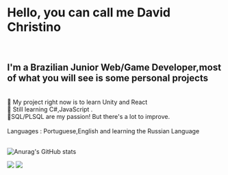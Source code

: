 <h1>Hello, you can call me David Christino</h1> <br/>
<h2>I'm a Brazilian Junior Web/Game Developer,most of what you will see is some personal projects</h2><br/>
🔭 My project right now is to learn Unity and React<br/>
🌱 Still learning C#,JavaScript .<br/>
💙SQL/PLSQL are my passion! But there's a lot to improve.<br/>
<br/>
Languages : Portuguese,English and learning the Russian Language<br/>
<br/>

![Anurag's GitHub stats](https://github-readme-stats.vercel.app/api?username=DavidCSInv&show_icons=true&theme=tokyonight)

<div> 
  <a href="https://www.youtube.com/@SuperInvader" target="_blank"><img src="https://img.shields.io/badge/YouTube-FF0000?style=for-the-badge&logo=youtube&logoColor=white" target="_blank"></a>
  <a href="https://www.linkedin.com/in/david-christino-da-silva-74b096240" target="_blank"><img src="https://img.shields.io/badge/-LinkedIn-%230077B5?style=for-the-badge&logo=linkedin&logoColor=white" target="_blank"></a> 
  
</div>

